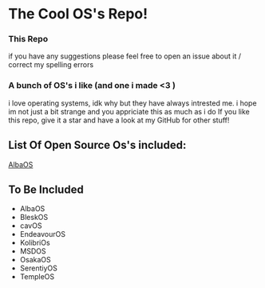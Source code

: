 # The Cool OS's Repo!
### This Repo
if you have any suggestions please feel free to open an issue about it / correct my spelling errors
### A bunch of OS's i like (and one i made <3 )
i love operating systems, idk why but they have always intrested me. i hope im not just a bit strange and you appriciate this as much as i do
If you like this repo, give it a star and have a look at my GitHub for other stuff!
## List Of Open Source Os's included:
[AlbaOS](https://github.com/CamH04/TheCoolOsDictionary/blob/master/AlbaOS/README.md)
## To Be Included
- AlbaOS
- BleskOS
- cavOS
- EndeavourOS
- KolibriOs
- MSDOS
- OsakaOS
- SerentiyOS
- TempleOS
